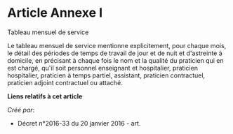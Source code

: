 # Article Annexe I

Tableau mensuel de service

Le tableau mensuel de service mentionne explicitement, pour chaque mois, le détail des périodes de temps de travail de jour
et de nuit et d'astreinte à domicile, en précisant à chaque fois le nom et la qualité du praticien qui en est chargé, qu'il
soit personnel enseignant et hospitalier, praticien hospitalier, praticien à temps partiel, assistant, praticien contractuel,
praticien adjoint contractuel ou attaché.

**Liens relatifs à cet article**

_Créé par_:

  - Décret n°2016-33 du 20 janvier 2016 - art.
